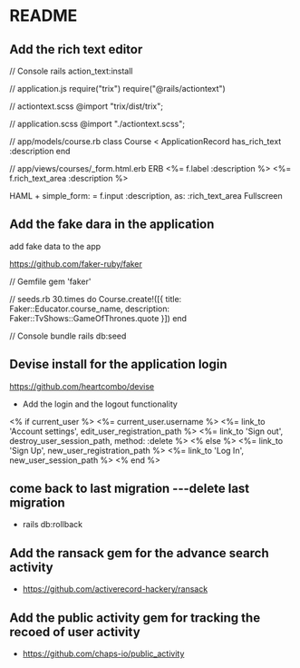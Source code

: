 # README

## Add the rich text editor
// Console
rails action_text:install
 
// application.js
require("trix")
require("@rails/actiontext")
 
// actiontext.scss
@import "trix/dist/trix";
 
// application.scss
@import "./actiontext.scss";
 
// app/models/course.rb
class Course < ApplicationRecord
  has_rich_text :description
end
 
// app/views/courses/_form.html.erb
ERB
<%= f.label :description %>
<%= f.rich_text_area :description %>
 
HAML + simple_form:
= f.input :description, as: :rich_text_area
Fullscreen

##  Add the fake dara in the application

add fake data to the app

https://github.com/faker-ruby/faker


// Gemfile
gem 'faker'
 
// seeds.rb
30.times do
  Course.create!([{
    title: Faker::Educator.course_name,
    description: Faker::TvShows::GameOfThrones.quote
  }])
end
 
// Console
bundle
rails db:seed



## Devise install for the application login

https://github.com/heartcombo/devise


- Add the login and the logout functionality

<% if current_user %>
  <%= current_user.username %>
  <%= link_to 'Account settings', edit_user_registration_path %>
  <%= link_to 'Sign out', destroy_user_session_path, method: :delete %>
<% else %>
  <%= link_to 'Sign Up', new_user_registration_path %>
  <%= link_to 'Log In', new_user_session_path %>
<% end %>


## come back to last migration ---delete last migration

- rails db:rollback

## Add the ransack gem for the advance search activity
- https://github.com/activerecord-hackery/ransack

## Add the public activity gem for tracking the recoed of user activity
- https://github.com/chaps-io/public_activity